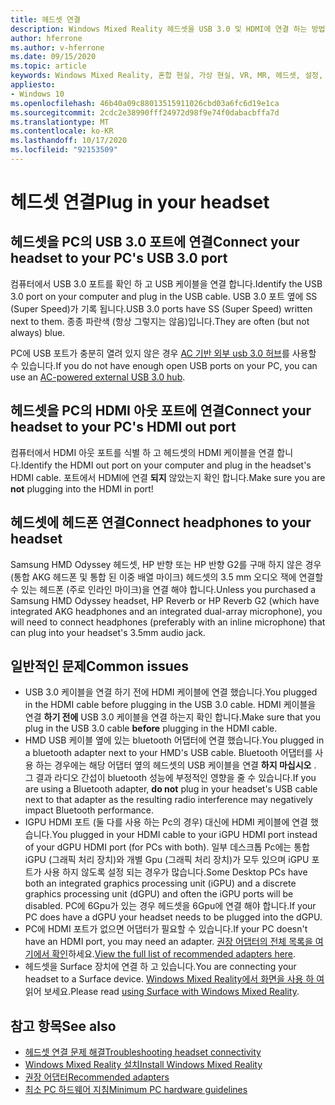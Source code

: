 ```yaml
---
title: 헤드셋 연결
description: Windows Mixed Reality 헤드셋을 USB 3.0 및 HDMI에 연결 하는 방법과 헤드폰을 헤드셋에 연결 하는 방법에 대해 알아봅니다.
author: hferrone
ms.author: v-hferrone
ms.date: 09/15/2020
ms.topic: article
keywords: Windows Mixed Reality, 혼합 현실, 가상 현실, VR, MR, 헤드셋, 설정, 시작
appliesto:
- Windows 10
ms.openlocfilehash: 46b40a09c88013515911026cbd03a6fc6d19e1ca
ms.sourcegitcommit: 2cdc2e38990fff24972d98f9e74f0dabacbffa7d
ms.translationtype: MT
ms.contentlocale: ko-KR
ms.lasthandoff: 10/17/2020
ms.locfileid: "92153509"
---
```

# <a name="plug-in-your-headset"></a><span data-ttu-id="68d1d-104">헤드셋 연결</span><span class="sxs-lookup"><span data-stu-id="68d1d-104">Plug in your headset</span></span>

## <a name="connect-your-headset-to-your-pcs-usb-30-port"></a><span data-ttu-id="68d1d-105">헤드셋을 PC의 USB 3.0 포트에 연결</span><span class="sxs-lookup"><span data-stu-id="68d1d-105">Connect your headset to your PC's USB 3.0 port</span></span>

<span data-ttu-id="68d1d-106">컴퓨터에서 USB 3.0 포트를 확인 하 고 USB 케이블을 연결 합니다.</span><span class="sxs-lookup"><span data-stu-id="68d1d-106">Identify the USB 3.0 port on your computer and plug in the USB cable.</span></span> <span data-ttu-id="68d1d-107">USB 3.0 포트 옆에 SS (Super Speed)가 기록 됩니다.</span><span class="sxs-lookup"><span data-stu-id="68d1d-107">USB 3.0 ports have SS (Super Speed) written next to them.</span></span> <span data-ttu-id="68d1d-108">종종 파란색 (항상 그렇지는 않음)입니다.</span><span class="sxs-lookup"><span data-stu-id="68d1d-108">They are often (but not always) blue.</span></span>

<span data-ttu-id="68d1d-109">PC에 USB 포트가 충분히 열려 있지 않은 경우 [AC 기반 외부 usb 3.0 허브](recommended-adapters-for-windows-mixed-reality-capable-pcs.md#using-external-usb-30-hubs-with-windows-mixed-reality-headsets)를 사용할 수 있습니다.</span><span class="sxs-lookup"><span data-stu-id="68d1d-109">If you do not have enough open USB ports on your PC, you can use an [AC-powered external USB 3.0 hub](recommended-adapters-for-windows-mixed-reality-capable-pcs.md#using-external-usb-30-hubs-with-windows-mixed-reality-headsets).</span></span>

## <a name="connect-your-headset-to-your-pcs-hdmi-out-port"></a><span data-ttu-id="68d1d-110">헤드셋을 PC의 HDMI 아웃 포트에 연결</span><span class="sxs-lookup"><span data-stu-id="68d1d-110">Connect your headset to your PC's HDMI out port</span></span>

<span data-ttu-id="68d1d-111">컴퓨터에서 HDMI 아웃 포트를 식별 하 고 헤드셋의 HDMI 케이블을 연결 합니다.</span><span class="sxs-lookup"><span data-stu-id="68d1d-111">Identify the HDMI out port on your computer and plug in the headset's HDMI cable.</span></span> <span data-ttu-id="68d1d-112">포트에서 HDMI에 연결 **되지** 않았는지 확인 합니다.</span><span class="sxs-lookup"><span data-stu-id="68d1d-112">Make sure you are **not** plugging into the HDMI in port!</span></span>

## <a name="connect-headphones-to-your-headset"></a><span data-ttu-id="68d1d-113">헤드셋에 헤드폰 연결</span><span class="sxs-lookup"><span data-stu-id="68d1d-113">Connect headphones to your headset</span></span>

<span data-ttu-id="68d1d-114">Samsung HMD Odyssey 헤드셋, HP 반향 또는 HP 반향 G2를 구매 하지 않은 경우 (통합 AKG 헤드폰 및 통합 된 이중 배열 마이크) 헤드셋의 3.5 mm 오디오 잭에 연결할 수 있는 헤드폰 (주로 인라인 마이크)을 연결 해야 합니다.</span><span class="sxs-lookup"><span data-stu-id="68d1d-114">Unless you purchased a Samsung HMD Odyssey headset, HP Reverb or HP Reverb G2 (which have integrated AKG headphones and an integrated dual-array microphone), you will need to connect headphones (preferably with an inline microphone) that can plug into your headset's 3.5mm audio jack.</span></span>

## <a name="common-issues"></a><span data-ttu-id="68d1d-115">일반적인 문제</span><span class="sxs-lookup"><span data-stu-id="68d1d-115">Common issues</span></span>
* <span data-ttu-id="68d1d-116">USB 3.0 케이블을 연결 하기 전에 HDMI 케이블에 연결 했습니다.</span><span class="sxs-lookup"><span data-stu-id="68d1d-116">You plugged in the HDMI cable before plugging in the USB 3.0 cable.</span></span>  <span data-ttu-id="68d1d-117">HDMI 케이블을 연결 **하기 전에** USB 3.0 케이블을 연결 하는지 확인 합니다.</span><span class="sxs-lookup"><span data-stu-id="68d1d-117">Make sure that you plug in the USB 3.0 cable **before** plugging in the HDMI cable.</span></span>
* <span data-ttu-id="68d1d-118">HMD USB 케이블 옆에 있는 bluetooth 어댑터에 연결 했습니다.</span><span class="sxs-lookup"><span data-stu-id="68d1d-118">You plugged in a bluetooth adapter next to your HMD's USB cable.</span></span>  <span data-ttu-id="68d1d-119">Bluetooth 어댑터를 사용 하는 경우에는 해당 어댑터 옆의 헤드셋의 USB 케이블을 연결 **하지 마십시오** . 그 결과 라디오 간섭이 bluetooth 성능에 부정적인 영향을 줄 수 있습니다.</span><span class="sxs-lookup"><span data-stu-id="68d1d-119">If you are using a Bluetooth adapter, **do not** plug in your headset's USB cable next to that adapter as the resulting radio interference may negatively impact Bluetooth performance.</span></span>
* <span data-ttu-id="68d1d-120">IGPU HDMI 포트 (둘 다를 사용 하는 Pc의 경우) 대신에 HDMI 케이블에 연결 했습니다.</span><span class="sxs-lookup"><span data-stu-id="68d1d-120">You plugged in your HDMI cable to your iGPU HDMI port instead of your dGPU HDMI port (for PCs with both).</span></span> <span data-ttu-id="68d1d-121">일부 데스크톱 Pc에는 통합 iGPU (그래픽 처리 장치)와 개별 Gpu (그래픽 처리 장치)가 모두 있으며 iGPU 포트가 사용 하지 않도록 설정 되는 경우가 많습니다.</span><span class="sxs-lookup"><span data-stu-id="68d1d-121">Some Desktop PCs have both an integrated graphics processing unit (iGPU) and a discrete graphics processing unit (dGPU) and often the iGPU ports will be disabled.</span></span> <span data-ttu-id="68d1d-122">PC에 6Gpu가 있는 경우 헤드셋을 6Gpu에 연결 해야 합니다.</span><span class="sxs-lookup"><span data-stu-id="68d1d-122">If your PC does have a dGPU your headset needs to be plugged into the dGPU.</span></span>  
* <span data-ttu-id="68d1d-123">PC에 HDMI 포트가 없으면 어댑터가 필요할 수 있습니다.</span><span class="sxs-lookup"><span data-stu-id="68d1d-123">If your PC doesn't have an HDMI port, you may need an adapter.</span></span> <span data-ttu-id="68d1d-124">[권장 어댑터의 전체 목록을 여기에서 확인](recommended-adapters-for-windows-mixed-reality-capable-pcs.md)하세요.</span><span class="sxs-lookup"><span data-stu-id="68d1d-124">[View the full list of recommended adapters here](recommended-adapters-for-windows-mixed-reality-capable-pcs.md).</span></span> 
* <span data-ttu-id="68d1d-125">헤드셋을 Surface 장치에 연결 하 고 있습니다.</span><span class="sxs-lookup"><span data-stu-id="68d1d-125">You are connecting your headset to a Surface device.</span></span> <span data-ttu-id="68d1d-126">[Windows Mixed Reality에서 화면을 사용 하 여](windows-mixed-reality-minimum-pc-hardware-compatibility-guidelines.md#windows-mixed-reality-and-surface)읽어 보세요.</span><span class="sxs-lookup"><span data-stu-id="68d1d-126">Please read [using Surface with Windows Mixed Reality](windows-mixed-reality-minimum-pc-hardware-compatibility-guidelines.md#windows-mixed-reality-and-surface).</span></span>

## <a name="see-also"></a><span data-ttu-id="68d1d-127">참고 항목</span><span class="sxs-lookup"><span data-stu-id="68d1d-127">See also</span></span>

* [<span data-ttu-id="68d1d-128">헤드셋 연결 문제 해결</span><span class="sxs-lookup"><span data-stu-id="68d1d-128">Troubleshooting headset connectivity</span></span>](headset-connectivity.md)
* [<span data-ttu-id="68d1d-129">Windows Mixed Reality 설치</span><span class="sxs-lookup"><span data-stu-id="68d1d-129">Install Windows Mixed Reality</span></span>](install-windows-mixed-reality.md)
* [<span data-ttu-id="68d1d-130">권장 어댑터</span><span class="sxs-lookup"><span data-stu-id="68d1d-130">Recommended adapters</span></span>](recommended-adapters-for-windows-mixed-reality-capable-pcs.md)
* [<span data-ttu-id="68d1d-131">최소 PC 하드웨어 지침</span><span class="sxs-lookup"><span data-stu-id="68d1d-131">Minimum PC hardware guidelines</span></span>](windows-mixed-reality-minimum-pc-hardware-compatibility-guidelines.md)
